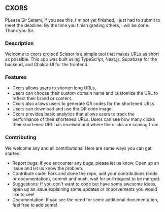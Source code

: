 ## CXORS

PLease Sir Setemi, if you see this, I'm not yet finished, i just had to submit to meet the deadline. By the time you finish grading others, i will be done. Thank you Sir.

### Description

Welcome to cxors project! Scissor is a simple tool that makes URLs as short as possible. This app was built using TypeScript, Next.js, Supabase for the backend, and Chakra UI for the frontend. 

### Features

- Cxors allows users to shorten long URLs, 
- Users can choose their custom domain name and customize the URL to reflect their brand or content. 
- Cxors also allows users to generate QR codes for the shortened URLs. 
- Users can download and use the QR code image.
- Cxors provides basic analytics that allows users to track the performance of their shortened URLs. Users can see how many clicks their shortened URL has received and where the clicks are coming from. 

### Contributing
We welcome any and all contributions! Here are some ways you can get started:

- Report bugs: If you encounter any bugs, please let us know. Open up an issue and let us know the problem.
- Contribute code: Fork and clone the repo, add your contributions (code or documentation), commit and push, wait for pull request to be merged.
- Suggestions: If you don't want to code but have some awesome ideas, open up an issue explaining some updates or imporvements you would like to see!
- Documentation: If you see the need for some additional documentation, feel free to add some!
